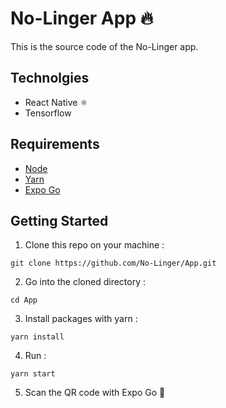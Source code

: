 # No-Linger App 🔥

This is the source code of the No-Linger app.

## Technolgies

- React Native ⚛
- Tensorflow

## Requirements

- [Node](https://nodejs.org/en)
- [Yarn](https://yarnpkg.com)
- [Expo Go](https://expo.dev/expo-go)

## Getting Started

1. Clone this repo on your machine :

```
git clone https://github.com/No-Linger/App.git
```

2. Go into the cloned directory :

```
cd App
```

3. Install packages with yarn :

```
yarn install
```

4. Run :

```
yarn start
```

5. Scan the QR code with Expo Go 🐸
